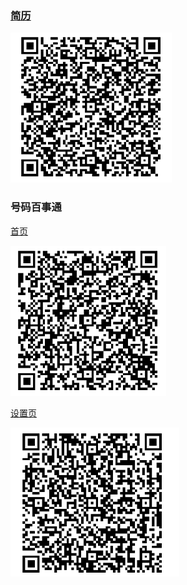### [简历](https://github.com/gujiajia/css-special-effects/blob/master/demo5-swiper/demo5.html)
![](images/demo5.png)

### 号码百事通
[首页](https://github.com/gujiajia/css-special-effects/blob/master/demo7-js/demo7.html)

![](images/demo7.png)

[设置页](https://github.com/gujiajia/css-special-effects/blob/master/demo7-js/demo7_2.html)

![](images/demo7_2.png)